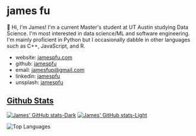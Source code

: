 # james fu

👋 Hi, I'm James! I'm a current Master's student at UT Austin studying Data Science. I'm most interested in data science/ML and software engineering. I'm mainly proficient in Python but I occasionally dabble in other languages such as C++, JavaScript, and R.

* website: [jamespfu.com](https://jamespfu.com)
* github: [jamespfu](#)
* email: [jamesfup@gmail.com](mailto:jamesfup@gmail.com)
* linkedin: [jamespfu](https://www.linkedin.com/in/jamespfu/)
* unsplash: [jamespfu](https://unsplash.com/@jamespfu)

## [Github Stats](https://github.com/jamespfu/#-github_stats)

[![James' GitHub stats-Dark](https://github-readme-stats.vercel.app/api?username=jamespfu&show_icons=true&theme=github_dark#gh-dark-mode-only)](https://github.com/anuraghazra/github-readme-stats#gh-dark-mode-only)
[![James' GitHub stats-Light](https://github-readme-stats.vercel.app/api?username=jamespfu&show_icons=true&theme=buefy#gh-light-mode-only)](https://github.com/anuraghazra/github-readme-stats#gh-light-mode-only)

<!-- Add Dark mode support for Top Langs -->
<picture>
  <source
    srcset="https://github-readme-stats.vercel.app/api/top-langs/?username=jamespfu&layout=compact&theme=github_dark"
    media="(prefers-color-scheme: dark)"
  />
  <source
    srcset="https://github-readme-stats.vercel.app/api/top-langs/?username=jamespfu&layout=compact&theme=buefy"
    media="(prefers-color-scheme: light), (prefers-color-scheme: no-preference)"
  />
  <img src="https://github-readme-stats.vercel.app/api/top-langs/?username=anuraghazra" alt="Top Languages" />
</picture>
